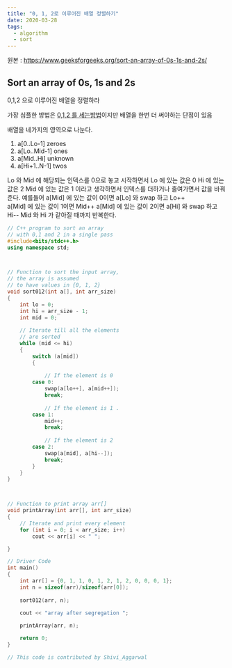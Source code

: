 ```yaml
---
title: "0, 1, 2로 이루어진 배열 정렬하기"
date: 2020-03-28
tags:
  - algorithm
  - sort
---
```


원본 : https://www.geeksforgeeks.org/sort-an-array-of-0s-1s-and-2s/

## Sort an array of 0s, 1s and 2s

0,1,2 으로 이루어진 배열을 정렬하라

가장 심플한 방법은 [0,1,2 를 세는방법](https://www.geeksforgeeks.org/sort-array-0s-1s-2s-simple-counting/)이지만 배열을 한번 더 써야하는 단점이 있음

배열을 네가지의 영역으로 나눈다. 
1. a[0..Lo-1] zeroes 
2. a[Lo..Mid-1] ones 
3. a[Mid..Hi] unknown
4. a[Hi+1..N-1] twos 

Lo 와 Mid 에 해당되는 인덱스를 0으로 놓고 시작하면서
Lo 에 있는 값은 0
Hi 에 있는 값은 2
Mid 에 있는 값은 1 이라고 생각하면서 인덱스를 더하거나 줄여가면서 값을 바꿔준다.
예를들어 a[Mid] 에 있는 값이 0이면 a[Lo] 와 swap 하고 Lo++  
a[Mid] 에 있는 값이 1이면 Mid++
a[Mid] 에 있는 값이 2이면 a[Hi] 와 swap  하고 Hi--
Mid 와 Hi 가 같아질 때까지 반복한다.

```C++
// C++ program to sort an array 
// with 0,1 and 2 in a single pass 
#include<bits/stdc++.h> 
using namespace std; 



// Function to sort the input array, 
// the array is assumed 
// to have values in {0, 1, 2} 
void sort012(int a[], int arr_size) 
{ 
	int lo = 0; 
	int hi = arr_size - 1; 
	int mid = 0; 
	
	// Iterate till all the elements 
	// are sorted 
	while (mid <= hi) 
	{ 
		switch (a[mid]) 
		{ 
			
			// If the element is 0 
		case 0: 
			swap(a[lo++], a[mid++]); 
			break; 
			
			// If the element is 1 . 
		case 1: 
			mid++; 
			break; 
			
			// If the element is 2 
		case 2: 
			swap(a[mid], a[hi--]); 
			break; 
		} 
	} 
} 



// Function to print array arr[] 
void printArray(int arr[], int arr_size) 
{ 
	// Iterate and print every element 
	for (int i = 0; i < arr_size; i++) 
		cout << arr[i] << " "; 

} 

// Driver Code 
int main() 
{ 
	int arr[] = {0, 1, 1, 0, 1, 2, 1, 2, 0, 0, 0, 1}; 
	int n = sizeof(arr)/sizeof(arr[0]); 
	
	sort012(arr, n); 

	cout << "array after segregation "; 
	
	printArray(arr, n); 

	return 0; 
} 

// This code is contributed by Shivi_Aggarwal 

```